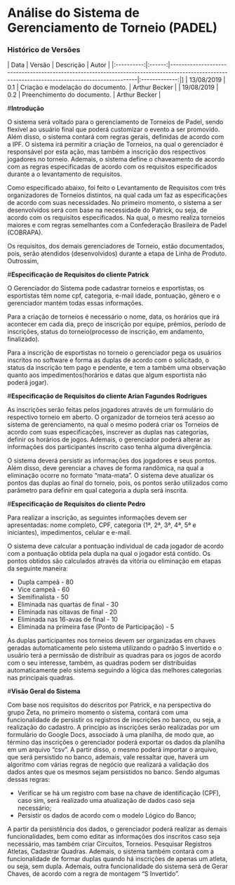# **Análise do Sistema de Gerenciamento de Torneio (PADEL)** #

### **Histórico de Versões** ###
| Data       | Versão | Descrição                                                                                                                                       |     Autor     |
|:----------:|:------:|------------------------------------------------------------------------------------------------------------------------------------------------|:-------------:|]
| 13/08/2019 | 0.1    | Criação e modelação do documento. | Arthur Becker |
| 19/08/2019 | 0.2    | Preenchimento do documento. | Arthur Becker |

#**Introdução**

O sistema será voltado para o gerenciamento de Torneios de Padel, sendo flexível ao usuário final que poderá customizar o evento a ser promovido. Além disso, o sistema contará com regras gerais, definidas de acordo com  a IPF. O sistema irá permitir a criação de Torneios, na qual o gerenciador é responsável por esta ação, mas também a inscrição dos respectivos jogadores no torneio. Ademais, o sistema define o chaveamento de acordo com as regras especificadas de acordo com os requisitos especificados durante a o levantamento de requisitos. 

Como especificado abaixo, foi feito o Levantamento de Requisitos com três organizadores de Torneios distintos, na qual cada um faz as especificações de acordo com suas necessidades. No primeiro momento, o sistema a ser desenvolvidos será com base na necessidade do Patrick, ou seja, de acordo com os requisitos especificados. Na qual, o mesmo realiza torneios maiores e com regras semelhantes com a Confederação Brasileira de Padel (COBRAPA).

Os requisitos, dos demais gerenciadores de Torneio, estão documentados, pois, serão atendidos (desenvolvidos) durante a etapa de Linha de Produto. Outrossim,  

#**Especificação de Requisitos do cliente Patrick**

O Gerenciador do Sistema pode cadastrar torneios e esportistas, os esportistas têm nome cpf, categoria, e-mail idade, pontuação, gênero e o gerenciador mantém todas essas informações. 

Para a criação de torneios é necessário o nome, data, os horários que irá acontecer em cada dia, preço de inscrição por equipe, prêmios, período de inscrições, status do torneio(processo de inscrição, em andamento, finalizado).

Para a inscrição de esportistas no torneio o gerenciador pega os usuários inscritos no software e forma as duplas de acordo com o solicitado, o status da inscrição tem pago e pendente, e tem a também uma observação quanto aos impedimentos(horários e datas que algum esportista não poderá jogar). 


#**Especificação de Requisitos do cliente Arian Fagundes Rodrigues**

As inscrições serão feitas pelos jogadores através de um formulário do respectivo torneio em aberto. O organizador de torneios terá acesso ao sistema de gerenciamento, na qual o  mesmo poderá criar os Torneios de acordo com suas especificações, inscrever as duplas nas categorias, definir os horários de jogos. Ademais, o gerenciador poderá alterar as informações dos participantes inscrito caso tenha alguma divergência. 

O sistema deverá persistir as informações dos jogadores e seus pontos. Além disso, deve gerenciar a chaves de forma randômica, na qual a eliminação ocorre no formato “mata-mata”. O sistema deve atualizar os pontos das duplas ao final do torneio, pois, os pontos serão utilizados como parâmetro para definir em qual categoria a dupla será inscrita. 


#**Especificação de Requisitos do cliente Pedro**

Para realizar a inscrição, as seguintes informações devem ser apresentadas:  nome completo, CPF, categoria (1ª, 2ª, 3ª, 4ª, 5ª e iniciantes), impedimentos, celular e e-mail. 

O sistema deve calcular a pontuação individual de cada jogador de acordo com a pontuação obtida pela dupla na qual o jogador está contido. Os pontos obtidos são calculados através da vitória ou eliminação em etapas da seguinte maneira:

* Dupla campeã - 80
* Vice campeã - 60
* Semifinalista - 50
* Eliminada nas quartas de final - 30
* Eliminada nas oitavas de final - 20
* Eliminada nas 16-avas de final - 10
* Eliminada na primeira fase (Ponto de Participação)  - 5

As duplas participantes nos torneios devem ser organizadas em chaves geradas automaticamente pelo sistema utilizando o padrão S invertido e o usuário terá a permissão de distribuir as quadras para os jogos de acordo com o seu interesse, também, as quadras podem ser distribuídas automaticamente pelo sistema  seguindo a lógica das melhores categorias nas principais quadras.


#**Visão Geral do Sistema**

Com base nos requisitos do descritos por Patrick, e na perspectiva do grupo Zeta, no primeiro momento o sistema, contará com uma funcionalidade de persistir os registros de inscrições no banco, ou seja, a realização do cadastro. A princípio as inscrições serão realizadas por um formulário do Google Docs, associado à uma planilha, de modo que, ao término das inscrições o gerenciador poderá exportar os dados da planilha em um arquivo “csv”. A partir disso, o mesmo poderá importar o arquivo, que será persistido no banco, ademais, vale ressaltar que, haverá um algoritmo com várias regras de negócio que realizará a validação dos dados antes que os mesmos sejam persistidos no banco. Sendo algumas dessas regras: 

* Verificar se há um registro com base na chave de identificação (CPF), caso sim, será realizado uma atualização de dados caso seja necessário; 
* Persistir os dados de acordo com o modelo Lógico do Banco; 

A partir da persistência dos dados, o gerenciador poderá realizar as demais funcionalidades, bem como editar as informações dos inscritos caso seja necessário, mas também  criar Circuitos, Torneios. Pesquisar Registros Atletas, Cadastrar Quadras. Ademais, o sistema também contará com a funcionalidade de formar duplas quando há inscrições de apenas um atleta, ou seja, sem dupla. 
Ademais, outra funcionalidade do sistema será de Gerar Chaves, de acordo com a regra de montagem “S Invertido”.